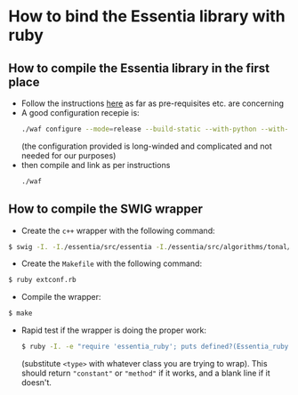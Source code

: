 # How to bind the Essentia library with ruby

## How to compile the Essentia library in the first place

* Follow the instructions [here](http://essentia.upf.edu/documentation/installing.html) as far
  as pre-requisites etc. are concerning
* A good configuration recepie is:
  ```sh
  ./waf configure --mode=release --build-static --with-python --with-vamp
  ```
  (the configuration provided is long-winded and complicated and not needed
  for our purposes)
* then compile and link as per instructions
  ```sh
  ./waf
  ```

## How to compile the SWIG wrapper

* Create the `c++` wrapper with the following command:
```sh
$ swig -I. -I./essentia/src/essentia -I./essentia/src/algorithms/tonal/ -c++ -ruby essentia.i
```
* Create the `Makefile` with the following command:
```sh
$ ruby extconf.rb
```
* Compile the wrapper:
```sh
$ make
```
* Rapid test if the wrapper is doing the proper work:
  ```sh
  $ ruby -I. -e "require 'essentia_ruby'; puts defined?(Essentia_ruby::<type>).to_s"
  ```
  (substitute `<type>` with whatever class you are trying to wrap). This
  should return `"constant"` or `"method"` if it works, and a blank line if it
  doesn't.

